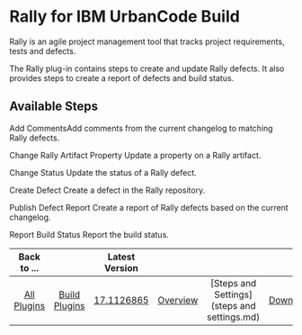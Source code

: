 
Rally for IBM UrbanCode Build
=============================

Rally is an agile project management tool that tracks project requirements, tests and defects.

The Rally plug-in contains steps to create and update Rally defects. It also provides steps to create a report of defects and build status.


Available Steps
---------------

Add CommentsAdd comments from the current changelog to matching Rally defects.

Change Rally Artifact Property Update a property on a Rally artifact.

Change Status Update the status of a Rally defect.

Create Defect Create a defect in the Rally repository.

Publish Defect Report Create a report of Rally defects based on the current changelog.

Report Build Status Report the build status.



|Back to ...||Latest Version||||
| :---: | :---: | :---: | :---: | :---: | :---: |
|[All Plugins](../../index.md)|[Build Plugins](../README.md)|[17.1126865](https://raw.githubusercontent.com/UrbanCode/IBM-UCB-PLUGINS/main/files/Rally/ucd-Rally-17.1126865.zip)|[Overview](overview.md)|[Steps and Settings](steps and settings.md)|[Downloads](downloads.md)|
